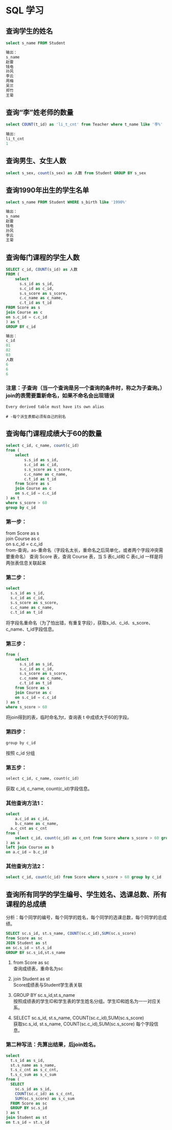 # SQL 学习  
## 查询学生的姓名  
```sql
select s_name FROM Student 

输出：  
s_name
赵雷
钱电
孙风
李云
周梅
吴兰
郑竹
王菊
```

## 查询“李”姓老师的数量  
```sql
select COUNT(t_id) as 'li_t_cnt' from Teacher where t_name like '李%'
 
输出:
li_t_cnt
1
```

## 查询男生、女生人数   
```sql
select s_sex, count(s_sex) as 人数 from Student GROUP BY s_sex

```
## 查询1990年出生的学生名单  
```sql
select s_name FROM Student WHERE s_birth like '1990%'  

输出：
s_name  
赵雷  
钱电  
孙风  
李云  
王菊  

```
## 查询每门课程的学生人数  
```sql
SELECT c_id, COUNT(s_id) as 人数 
FROM (
	select 
	  s.s_id as s_id,
	  s.c_id as c_id,
	  s.s_score as s_score,
	  c.c_name as c_name,
	  c.t_id as t_id
FROM Score as s
join Course as c
on s.c_id = c.c_id
) as t
GROUP BY c_id

输出：
c_id
01
02
03
人数
6
6
6
```
### 注意：子查询（当一个查询是另一个查询的条件时，称之为子查询。） join的表需要重新命名，如果不命名会出现错误
``` 
Every derived table must have its own alias

# -每个派生表都必须有自己的别名
```

## 查询每门课程成绩大于60的数量  
```sql
select c_id, c_name, count(c_id)
from (
	select 
		s.s_id as s_id, 
		s.c_id as c_id, 
		s.s_score as s_score, 
		c.c_name as c_name, 
		c.t_id as t_id
	from Score as s
	join Course as c
	on s.c_id = c.c_id
) as t
where s_score > 60
group by c_id

```
### 第一步：
from Score as s  
join Course as c  
on s.c_id = c.c_id  
from-查询，as-重命名（字段名太长，重命名之后简单化，或者两个字段冲突需要重命名） 查询 Score 表，查询 Course 表，当 S 表c_id和 C 表c_id 一样是将两张表信息关联起来
### 第二步： 
```sql
select  
  s.s_id as s_id,   
  s.c_id as c_id,   
  s.s_score as s_score,   
  c.c_name as c_name,   
  c.t_id as t_id  
```
将字段名重命名（为了怕出错，有重复字段），获取s_id、c_id、s_score、c_name、t_id字段信息。  
### 第三步：
``` sql   
from (  
	select   
	  s.s_id as s_id,   
	  s.c_id as c_id,   
	  s.s_score as s_score,   
	  c.c_name as c_name,   
	  c.t_id as t_id  
	from Score as s  
	join Course as c  
	on s.c_id = c.c_id  
) as t  
where s_score > 60  
```
将join得到的表，临时命名为t，查询表 t 中成绩大于60的字段。  

### 第四步： 
```  
group by c_id 
``` 
按照 c_id 分组  

### 第五步：
```
select c_id, c_name, count(c_id)
```
获取 c_id, c_name, count(c_id)字段信息。

### 其他查询方法1：
```sql
select   
	a.c_id as c_id,  
	b.c_name as c_name,  
  a.c_cnt as c_cnt  
from (  
	select c_id, count(c_id) as c_cnt from Score where s_score > 60 group by c_id  
) as a  
left join Course as b  
on a.c_id = b.c_id   
```
### 其他查询方法2：  
```sql
select c_id, count(c_id) from Score where s_score > 60 group by c_id  
```
## 查询所有同学的学生编号、学生姓名、选课总数、所有课程的总成绩
分析：每个同学的编号，每个同学的姓名，每个同学的选课总数，每个同学的总成绩。
```sql
SELECT sc.s_id, st.s_name, COUNT(sc.c_id),SUM(sc.s_score)
from Score as sc
JOIN Student as st
on sc.s_id = st.s_id
GROUP BY sc.s_id,st.s_name
```
1. from Score as sc   
查询成绩表，重命名为sc  

2. join Student as st  
Score成绩表与Student学生表关联  

3. GROUP BY sc.s_id,st.s_name  
按照成绩表的学生ID和学生表的学生姓名分组。学生ID和姓名为一一对应关系。

4. SELECT sc.s_id, st.s_name, COUNT(sc.c_id),SUM(sc.s_score)  
获取sc.s_id, st.s_name, COUNT(sc.c_id),SUM(sc.s_score) 每个字段信息。

### 第二种写法：先算出结果，后join姓名。
```sql
select 
  t.s_id as s_id, 
  st.s_name as s_name, 
  t.s_c_cnt as s_c_cnt, 
  t.s_c_sum as s_c_sum
from (
  SELECT 
    sc.s_id as s_id, 
    COUNT(sc.c_id) as s_c_cnt, 
    SUM(sc.s_score) as s_c_sum
  FROM Score as sc
  GROUP BY sc.s_id
) as t
join Student as st
on t.s_id = st.s_id
```
